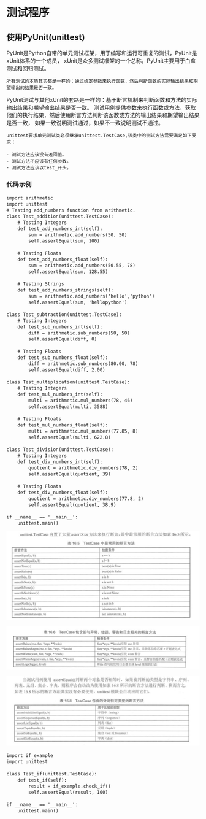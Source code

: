 # 测试程序

## 使用PyUnit(unittest)

PyUnit是Python自带的单元测试框架，用于编写和运行可重复的测试，PyUnit是xUnit体系的一个成员，
xUnit是众多测试框架的一个总称，PyUnit主要用于白盒测试和回归测试。


``` 
所有测试的本质其实都是一样的：通过给定参数来执行函数，然后判断函数的实际输出结果和期望输出的结果是否一致。
```

PyUnit测试与其他xUnit的套路是一样的：基于断言机制来判断函数和方法的实际输出结果和期望输出结果是否一致。
测试用例提供参数来执行函数或方法，获取他们的执行结果，然后使用断言方法判断该函数或方法的输出结果和期望输出结果是否一致，
如果一致说明测试通过，如果不一致说明测试不通过。
``` 
unittest要求单元测试类必须继承unittest.TestCase,该类中的测试方法需要满足如下要求：

· 测试方法应该没有返回值。
· 测试方法不应该有任何参数。
· 测试方法应该以test_开头。
```

### 代码示例
``` 
import arithmetic
import unittest
# Testing add_numbers function from arithmetic.
class Test_addition(unittest.TestCase):
	# Testing Integers
	def test_add_numbers_int(self):
		sum = arithmetic.add_numbers(50, 50)
		self.assertEqual(sum, 100)

	# Testing Floats
	def test_add_numbers_float(self):
		sum = arithmetic.add_numbers(50.55, 78)
		self.assertEqual(sum, 128.55)

	# Testing Strings
	def test_add_numbers_strings(self):
		sum = arithmetic.add_numbers('hello','python')
		self.assertEqual(sum, 'hellopython')

class Test_subtraction(unittest.TestCase):
	# Testing Integers
	def test_sub_numbers_int(self):
		diff = arithmetic.sub_numbers(50, 50)
		self.assertEqual(diff, 0)

	# Testing Floats
	def test_sub_numbers_float(self):
		diff = arithmetic.sub_numbers(80.00, 78)
		self.assertEqual(diff, 2.00)

class Test_multiplication(unittest.TestCase):
	# Testing Integers
	def test_mul_numbers_int(self):
		multi = arithmetic.mul_numbers(78, 46)
		self.assertEqual(multi, 3588)

	# Testing Floats
	def test_mul_numbers_float(self):
		multi = arithmetic.mul_numbers(77.85, 8)
		self.assertEqual(multi, 622.8)

class Test_division(unittest.TestCase):
	# Testing Integers
	def test_div_numbers_int(self):
		quotient = arithmetic.div_numbers(78, 2)
		self.assertEqual(quotient, 39)

	# Testing Floats
	def test_div_numbers_float(self):
		quotient = arithmetic.div_numbers(77.8, 2)
		self.assertEqual(quotient, 38.9)

if __name__ == '__main__':
	unittest.main()

```

![](../../_static/unittest00001.png)

![](../../_static/unittest0002.png)

![](../../_static/unittest0003.png)

``` 
import if_example
import unittest

class Test_if(unittest.TestCase):
	def test_if(self):
		result = if_example.check_if()
		self.assertEqual(result, 100)
		
if __name__ == '__main__':
	unittest.main()

```